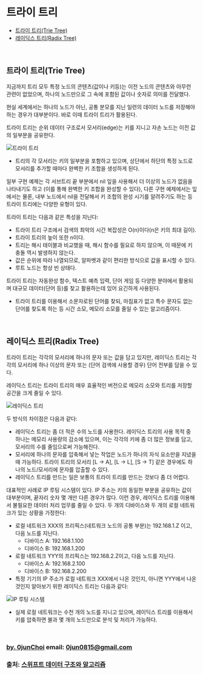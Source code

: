 # 트라이 트리


* [트라이 트리(Trie Tree)](#트라이-트리trie-tree)
* [레이딕스 트리(Radix Tree)](#레이딕스-트리radix-tree)
    

&nbsp;
## 트라이 트리(Trie Tree)
지금까지 트리 모두 특정 노드의 콘텐츠(값이나 키등)는 이전 노드의 콘텐츠와 아무런 관련이 없었으며, 하나의 노드만으로 그 속에 포함된 값이나 숫자로 의미를 전달했다.


현실 세계에서는 하나의 노드가 아닌, 공통 분모를 지닌 일련의 데이터 노드를 저장해야 하는 경우가 대부분이다. 바로 이때 트라이 트리가 활용된다.


트라이 트리는 순위 데이터 구조로서 모서리(edge)는 키를 지니고 자손 노드는 이전 값의 일부분을 공유한다.


![트라이 트리](https://github.com/0jun0815/YJStudy/blob/master/알고리즘/트라이%20트리/images/트라이%20트리.jpg)


* 트리의 각 모서리는 키의 일부분을 포함하고 있으며, 상단에서 하단의 특정 노드로 모서리를 추가할 때마다 완벽한 키 조합을 생성하게 된다.


일부 구현 예제는 각 서브트리 끝 부분에서 nil 잎을 사용해서 더 이상의 노드가 없음을 나타내기도 하고 (이를 통해 완벽한 키 조합을 완성할 수 있다), 다른 구현 예제에서는 잎에서는 물론, 내부 노드에서 nil을 전달해서 키 조합의 완성 시기를 알려주기도 하는 등 트라이 트리에는 다양한 유형이 있다.


트라이 트리는 다음과 같은 특성을 지닌다:
* 트라이 트리 구조에서 검색의 최악의 시간 복잡성은 O(n)이다(n은 키의 최대 길이).
* 트라이 트리의 높이 또한 n이다.
* 트리는 해시 테이블과 비교했을 때, 해시 함수를 필요로 하지 않으며, 이 때문에 키 충돌 역시 발생하지 않는다.
* 값은 순위에 따라 나열되므로, 알파벳과 같이 편리한 방식으로 값을 표시할 수 있다.
* 루트 노드는 항상 빈 상태다.


트라이 트리는 자동완성 함수, 텍스트 예측 입력, 단어 게임 등 다양한 분야에서 활용되며 대규모 데이터(단어 등)를 찾고 활용하는데 있어 요긴하게 사용된다.
* 트라이 트리를 이용해서 소문자로된 단어를 찾되, 마침표가 없고 특수 문자도 없는 단어를 찾도록 하는 등 시간 소모, 메모리 소모를 줄일 수 있는 알고리즘이다.


&nbsp;
## 레이딕스 트리(Radix Tree)
트라이 트리는 각각의 모서리에 하나의 문자 또는 값을 담고 있지만, 레이딕스 트리는 각각의 모서리에 하나 이상의 문자 또는 (단어 검색에 사용할 경우) 단어 전부를 담을 수 있다.


레이딕스 트리는 트라이 트리의 매우 효율적인 버전으로 메모리 소모와 트리를 저장할 공간을 크게 줄일 수 있다.


![레이딕스 트리](https://github.com/0jun0815/YJStudy/blob/master/알고리즘/트라이%20트리/images/레이딕스%20트리.jpg)


두 방식의 차이점은 다음과 같다:
* 레이딕스 트리는 좀 더 적은 수의 노드를 사용한다. 레이딕스 트리의 사용 목적 중 하나는 메모리 사용량의 감소에 있으며, 이는 각각의 키에 좀 더 많은 정보를 담고, 모서리의 수를 줄임으로써 가능해진다.
* 모서리에 하나의 문자를 압축해서 넣는 작업은 노드가 하나의 자식 요소만을 지녔을 때 가능하다. 트라이 트리의 모서리 [L -> A], [L -> L], [S -> T] 같은 경우에도 하나의 노드/모서리에 문자를 압출할 수 있다.
* 레이딕스 트리를 만드는 일은 보통의 트라이 트리를 만드는 것보다 좀 더 어렵다.


대표적인 사례로 IP 루팅 시스템이 있다. IP 주소는 키의 동일한 부분을 공유하는 값이 대부분이며, 끝자리 숫자 몇 개만 다른 경우가 많다. 이런 경우, 레이딕스 트리를 이용해서 불필요한 데이터 처리 업무를 줄일 수 있다. 두 개의 디바이스와 두 개의 로컬 네트워크가 있는 상황을 가정한다:
* 로컬 네트워크 XXX의 프리픽스(네트워크 노드의 공통 부분)는 192.168.1.Z 이고, 다음 노드를 지닌다.
    * 디바이스 A: 192.168.1.100
    * 디바이스 B: 192.168.1.200
* 로컬 네트워크 YYY의 프리픽스는 192.168.2.Z이고, 다음 노드를 지닌다.
    * 디바이스 A: 192.168.2.100
    * 디바이스 B: 192.168.2.200
* 특정 기기의 IP 주소가 로컬 네트워크 XXX에서 나온 것인지, 아니면 YYY에서 나온 것인지 알아보기 위한 레이딕스 트리는 다음과 같다:


![IP 루팅 시스템](https://github.com/0jun0815/YJStudy/blob/master/알고리즘/트라이%20트리/images/IP%20루팅%20시스템.jpg)


* 실제 로컬 네트워크는 수천 개의 노드를 지니고 있으며, 레이딕스 트리를 이용해서 키를 압축하면 불과 몇 개의 노드만으로 분석 및 처리가 가능하다.

&nbsp;
&nbsp;      
### [by. 0junChoi](https://github.com/0jun0815) email: <0jun0815@gmail.com>
### 출처: [스위프트 데이터 구조와 알고리즘](http://acornpub.co.kr/book/swift-structure-algorithms)
